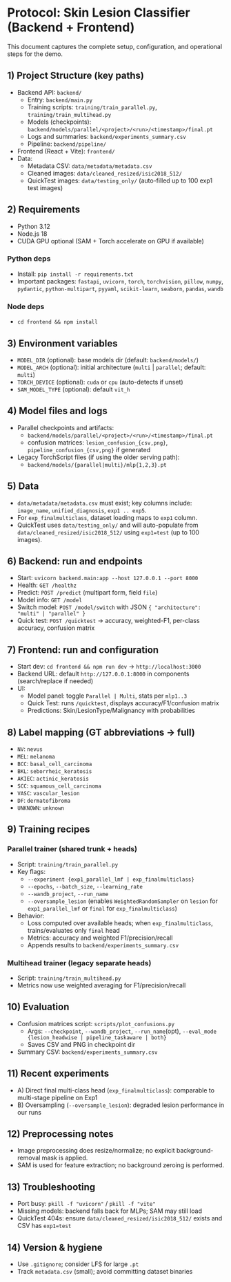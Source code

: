 # Protocol: Skin Lesion Classifier (Backend + Frontend)

This document captures the complete setup, configuration, and operational steps for the demo.

## 1) Project Structure (key paths)
- Backend API: `backend/`
  - Entry: `backend/main.py`
  - Training scripts: `training/train_parallel.py`, `training/train_multihead.py`
  - Models (checkpoints): `backend/models/parallel/<project>/<run>/<timestamp>/final.pt`
  - Logs and summaries: `backend/experiments_summary.csv`
  - Pipeline: `backend/pipeline/`
- Frontend (React + Vite): `frontend/`
- Data:
  - Metadata CSV: `data/metadata/metadata.csv`
  - Cleaned images: `data/cleaned_resized/isic2018_512/`
  - QuickTest images: `data/testing_only/` (auto-filled up to 100 exp1 test images)

## 2) Requirements
- Python 3.12
- Node.js 18
- CUDA GPU optional (SAM + Torch accelerate on GPU if available)

### Python deps
- Install: `pip install -r requirements.txt`
- Important packages: `fastapi`, `uvicorn`, `torch`, `torchvision`, `pillow`, `numpy`, `pydantic`, `python-multipart`, `pyyaml`, `scikit-learn`, `seaborn`, `pandas`, `wandb`

### Node deps
- `cd frontend && npm install`

## 3) Environment variables
- `MODEL_DIR` (optional): base models dir (default: `backend/models/`)
- `MODEL_ARCH` (optional): initial architecture (`multi` | `parallel`; default: `multi`)
- `TORCH_DEVICE` (optional): `cuda` or `cpu` (auto-detects if unset)
- `SAM_MODEL_TYPE` (optional): default `vit_h`

## 4) Model files and logs
- Parallel checkpoints and artifacts:
  - `backend/models/parallel/<project>/<run>/<timestamp>/final.pt`
  - confusion matrices: `lesion_confusion_{csv,png}`, `pipeline_confusion_{csv,png}` if generated
- Legacy TorchScript files (if using the older serving path):
  - `backend/models/{parallel|multi}/mlp{1,2,3}.pt`

## 5) Data
- `data/metadata/metadata.csv` must exist; key columns include: `image_name`, `unified_diagnosis`, `exp1 .. exp5`.
- For `exp_finalmulticlass`, dataset loading maps to `exp1` column.
- QuickTest uses `data/testing_only/` and will auto-populate from `data/cleaned_resized/isic2018_512/` using `exp1=test` (up to 100 images).

## 6) Backend: run and endpoints
- Start: `uvicorn backend.main:app --host 127.0.0.1 --port 8000`
- Health: `GET /healthz`
- Predict: `POST /predict` (multipart form, field `file`)
- Model info: `GET /model`
- Switch model: `POST /model/switch` with JSON `{ "architecture": "multi" | "parallel" }`
- Quick test: `POST /quicktest` → accuracy, weighted-F1, per-class accuracy, confusion matrix

## 7) Frontend: run and configuration
- Start dev: `cd frontend && npm run dev` → `http://localhost:3000`
- Backend URL: default `http://127.0.0.1:8000` in components (search/replace if needed)
- UI:
  - Model panel: toggle `Parallel | Multi`, stats per `mlp1..3`
  - Quick Test: runs `/quicktest`, displays accuracy/F1/confusion matrix
  - Predictions: Skin/LesionType/Malignancy with probabilities

## 8) Label mapping (GT abbreviations → full)
- `NV`: `nevus`
- `MEL`: `melanoma`
- `BCC`: `basal_cell_carcinoma`
- `BKL`: `seborrheic_keratosis`
- `AKIEC`: `actinic_keratosis`
- `SCC`: `squamous_cell_carcinoma`
- `VASC`: `vascular_lesion`
- `DF`: `dermatofibroma`
- `UNKNOWN`: `unknown`

## 9) Training recipes

### Parallel trainer (shared trunk + heads)
- Script: `training/train_parallel.py`
- Key flags:
  - `--experiment {exp1_parallel_lmf | exp_finalmulticlass}`
  - `--epochs`, `--batch_size`, `--learning_rate`
  - `--wandb_project`, `--run_name`
  - `--oversample_lesion` (enables `WeightedRandomSampler` on `lesion` for `exp1_parallel_lmf` or `final` for `exp_finalmulticlass`)
- Behavior:
  - Loss computed over available heads; when `exp_finalmulticlass`, trains/evaluates only `final` head
  - Metrics: accuracy and weighted F1/precision/recall
  - Appends results to `backend/experiments_summary.csv`

### Multihead trainer (legacy separate heads)
- Script: `training/train_multihead.py`
- Metrics now use weighted averaging for F1/precision/recall

## 10) Evaluation
- Confusion matrices script: `scripts/plot_confusions.py`
  - Args: `--checkpoint`, `--wandb_project`, `--run_name`(opt), `--eval_mode {lesion_headwise | pipeline_taskaware | both}`
  - Saves CSV and PNG in checkpoint dir
- Summary CSV: `backend/experiments_summary.csv`

## 11) Recent experiments
- A) Direct final multi-class head (`exp_finalmulticlass`): comparable to multi-stage pipeline on Exp1
- B) Oversampling (`--oversample_lesion`): degraded lesion performance in our runs

## 12) Preprocessing notes
- Image preprocessing does resize/normalize; no explicit background-removal mask is applied.
- SAM is used for feature extraction; no background zeroing is performed.

## 13) Troubleshooting
- Port busy: `pkill -f "uvicorn"` / `pkill -f "vite"`
- Missing models: backend falls back for MLPs; SAM may still load
- QuickTest 404s: ensure `data/cleaned_resized/isic2018_512/` exists and CSV has `exp1=test`

## 14) Version & hygiene
- Use `.gitignore`; consider LFS for large `.pt`
- Track `metadata.csv` (small); avoid committing dataset binaries
